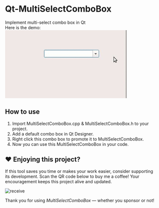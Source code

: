 # Qt-MultiSelectComboBox
Implement multi-select combo box in Qt<br>
Here is the demo:<br>
![image](https://github.com/CallMeClark/Qt-MultiSelectComboBox/blob/master/demo.gif)<br>
## How to use
1. Import MultiSelectComboBox.cpp & MultiSelectComboBox.h to your project.
2. Add a default combo box in Qt Designer.
3. Right click this combo box to promote it to MultiSelectComboBox.
4. Now you can use this MultiSelectComboBox in your code.

## ❤ Enjoying this project?
If this tool saves you time or makes your work easier, consider supporting its development. Scan the QR code below to buy me a coffee! Your encouragement keeps this project alive and updated.

![receive](https://github.com/user-attachments/assets/0b1acfe9-c72a-4456-9c36-a41b6c213fe3)

Thank you for using *MultiSelectComboBox* — whether you sponsor or not!
